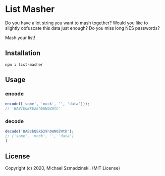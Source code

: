 # List Masher

Do you have a lot string you want to mash together?
Would you like to slightly obfuscate this data just enough?
Do you miss long NES passwords?

Mash your list!

## Installation

`npm i list-masher`

## Usage

### encode

```js
encode(['some', 'mock', '', 'data']));
// 'BABzbQBkb29hbWN0ZWth'
```

### decode

```js
decode('BABzbQBkb29hbWN0ZWth');
// ['some', 'mock', '', 'data']
]
```

## License

Copyright (c) 2020, Michael Szmadzinski. (MIT License)
